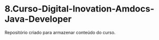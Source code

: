 # 8.Curso-Digital-Inovation-Amdocs-Java-Developer
Repositório criado para armazenar conteúdo do curso.
